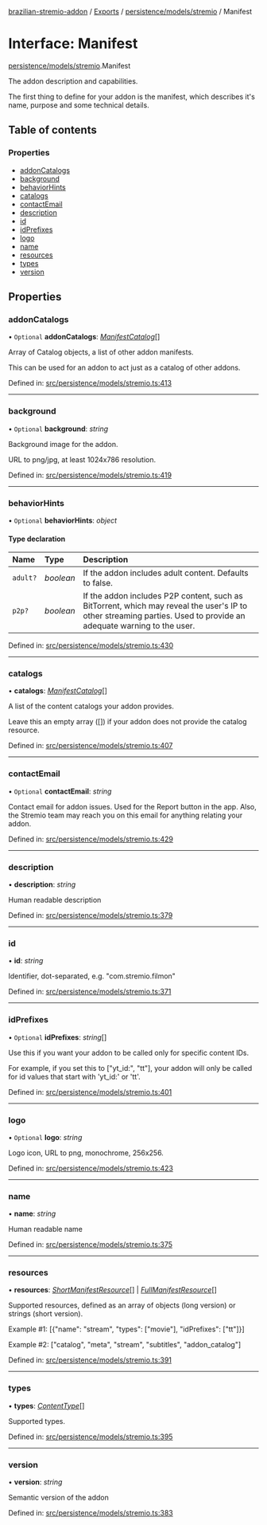 [brazilian-stremio-addon](../README.md) / [Exports](../modules.md) / [persistence/models/stremio](../modules/persistence_models_stremio.md) / Manifest

# Interface: Manifest

[persistence/models/stremio](../modules/persistence_models_stremio.md).Manifest

The addon description and capabilities.

The first thing to define for your addon is the manifest, which describes it's name, purpose and some technical details.

## Table of contents

### Properties

- [addonCatalogs](persistence_models_stremio.manifest.md#addoncatalogs)
- [background](persistence_models_stremio.manifest.md#background)
- [behaviorHints](persistence_models_stremio.manifest.md#behaviorhints)
- [catalogs](persistence_models_stremio.manifest.md#catalogs)
- [contactEmail](persistence_models_stremio.manifest.md#contactemail)
- [description](persistence_models_stremio.manifest.md#description)
- [id](persistence_models_stremio.manifest.md#id)
- [idPrefixes](persistence_models_stremio.manifest.md#idprefixes)
- [logo](persistence_models_stremio.manifest.md#logo)
- [name](persistence_models_stremio.manifest.md#name)
- [resources](persistence_models_stremio.manifest.md#resources)
- [types](persistence_models_stremio.manifest.md#types)
- [version](persistence_models_stremio.manifest.md#version)

## Properties

### addonCatalogs

• `Optional` **addonCatalogs**: [*ManifestCatalog*](persistence_models_stremio.manifestcatalog.md)[]

Array of Catalog objects, a list of other addon manifests.

This can be used for an addon to act just as a catalog of other addons.

Defined in: [src/persistence/models/stremio.ts:413](https://github.com/victorgveloso/MicoLeaoDubladoAPI/blob/9dfa6b5/src/persistence/models/stremio.ts#L413)

___

### background

• `Optional` **background**: *string*

Background image for the addon.

URL to png/jpg, at least 1024x786 resolution.

Defined in: [src/persistence/models/stremio.ts:419](https://github.com/victorgveloso/MicoLeaoDubladoAPI/blob/9dfa6b5/src/persistence/models/stremio.ts#L419)

___

### behaviorHints

• `Optional` **behaviorHints**: *object*

#### Type declaration

| Name | Type | Description |
| :------ | :------ | :------ |
| `adult?` | *boolean* | If the addon includes adult content.  Defaults to false. |
| `p2p?` | *boolean* | If the addon includes P2P content, such as BitTorrent, which may reveal the user's IP to other streaming parties.  Used to provide an adequate warning to the user. |

Defined in: [src/persistence/models/stremio.ts:430](https://github.com/victorgveloso/MicoLeaoDubladoAPI/blob/9dfa6b5/src/persistence/models/stremio.ts#L430)

___

### catalogs

• **catalogs**: [*ManifestCatalog*](persistence_models_stremio.manifestcatalog.md)[]

A list of the content catalogs your addon provides.

Leave this an empty array ([]) if your addon does not provide the catalog resource.

Defined in: [src/persistence/models/stremio.ts:407](https://github.com/victorgveloso/MicoLeaoDubladoAPI/blob/9dfa6b5/src/persistence/models/stremio.ts#L407)

___

### contactEmail

• `Optional` **contactEmail**: *string*

Contact email for addon issues.
Used for the Report button in the app.
Also, the Stremio team may reach you on this email for anything relating your addon.

Defined in: [src/persistence/models/stremio.ts:429](https://github.com/victorgveloso/MicoLeaoDubladoAPI/blob/9dfa6b5/src/persistence/models/stremio.ts#L429)

___

### description

• **description**: *string*

 Human readable description

Defined in: [src/persistence/models/stremio.ts:379](https://github.com/victorgveloso/MicoLeaoDubladoAPI/blob/9dfa6b5/src/persistence/models/stremio.ts#L379)

___

### id

• **id**: *string*

Identifier, dot-separated, e.g. "com.stremio.filmon"

Defined in: [src/persistence/models/stremio.ts:371](https://github.com/victorgveloso/MicoLeaoDubladoAPI/blob/9dfa6b5/src/persistence/models/stremio.ts#L371)

___

### idPrefixes

• `Optional` **idPrefixes**: *string*[]

Use this if you want your addon to be called only for specific content IDs.

For example, if you set this to ["yt_id:", "tt"], your addon will only be called for id values that start with 'yt_id:' or 'tt'.

Defined in: [src/persistence/models/stremio.ts:401](https://github.com/victorgveloso/MicoLeaoDubladoAPI/blob/9dfa6b5/src/persistence/models/stremio.ts#L401)

___

### logo

• `Optional` **logo**: *string*

Logo icon, URL to png, monochrome, 256x256.

Defined in: [src/persistence/models/stremio.ts:423](https://github.com/victorgveloso/MicoLeaoDubladoAPI/blob/9dfa6b5/src/persistence/models/stremio.ts#L423)

___

### name

• **name**: *string*

Human readable name

Defined in: [src/persistence/models/stremio.ts:375](https://github.com/victorgveloso/MicoLeaoDubladoAPI/blob/9dfa6b5/src/persistence/models/stremio.ts#L375)

___

### resources

• **resources**: [*ShortManifestResource*](../modules/persistence_models_stremio.md#shortmanifestresource)[] \| [*FullManifestResource*](persistence_models_stremio.fullmanifestresource.md)[]

Supported resources, defined as an array of objects (long version) or strings (short version).

Example #1: [{"name": "stream", "types": ["movie"], "idPrefixes": ["tt"]}]

Example #2: ["catalog", "meta", "stream", "subtitles", "addon_catalog"]

Defined in: [src/persistence/models/stremio.ts:391](https://github.com/victorgveloso/MicoLeaoDubladoAPI/blob/9dfa6b5/src/persistence/models/stremio.ts#L391)

___

### types

• **types**: [*ContentType*](../modules/persistence_models_stremio.md#contenttype)[]

Supported types.

Defined in: [src/persistence/models/stremio.ts:395](https://github.com/victorgveloso/MicoLeaoDubladoAPI/blob/9dfa6b5/src/persistence/models/stremio.ts#L395)

___

### version

• **version**: *string*

Semantic version of the addon

Defined in: [src/persistence/models/stremio.ts:383](https://github.com/victorgveloso/MicoLeaoDubladoAPI/blob/9dfa6b5/src/persistence/models/stremio.ts#L383)

